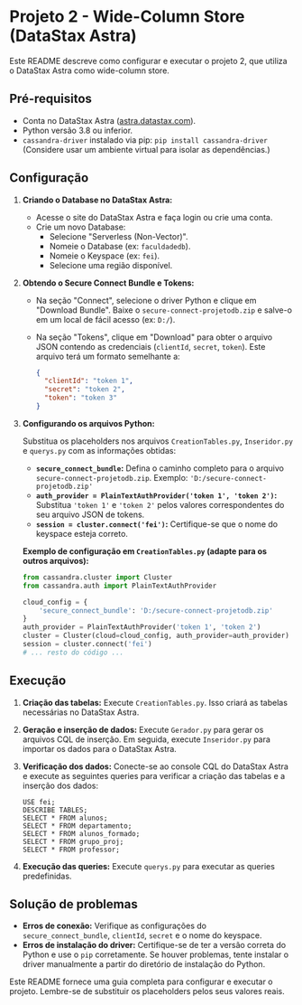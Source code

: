 # Projeto 2 - Wide-Column Store (DataStax Astra)

Este README descreve como configurar e executar o projeto 2, que utiliza o DataStax Astra como wide-column store.

## Pré-requisitos

* Conta no DataStax Astra ([astra.datastax.com](astra.datastax.com)).
* Python versão 3.8 ou inferior.
* `cassandra-driver` instalado via pip: `pip install cassandra-driver`  (Considere usar um ambiente virtual para isolar as dependências.)

## Configuração

1. **Criando o Database no DataStax Astra:**

   * Acesse o site do DataStax Astra e faça login ou crie uma conta.
   * Crie um novo Database:
     * Selecione "Serverless (Non-Vector)".
     * Nomeie o Database (ex: `faculdadedb`).
     * Nomeie o Keyspace (ex: `fei`).
     * Selecione uma região disponível.

2. **Obtendo o Secure Connect Bundle e Tokens:**

   * Na seção "Connect", selecione o driver Python e clique em "Download Bundle". Baixe o `secure-connect-projetodb.zip` e salve-o em um local de fácil acesso (ex: `D:/`).
   * Na seção "Tokens", clique em "Download" para obter o arquivo JSON contendo as credenciais (`clientId`, `secret`, `token`).  Este arquivo terá um formato semelhante a:

     ```json
     {
       "clientId": "token 1",
       "secret": "token 2",
       "token": "token 3"
     }
     ```

3. **Configurando os arquivos Python:**

   Substitua os placeholders nos arquivos `CreationTables.py`, `Inseridor.py` e `querys.py` com as informações obtidas:

   * **`secure_connect_bundle`:**  Defina o caminho completo para o arquivo `secure-connect-projetodb.zip`.  Exemplo: `'D:/secure-connect-projetodb.zip'`
   * **`auth_provider = PlainTextAuthProvider('token 1', 'token 2')`:** Substitua `'token 1'` e `'token 2'` pelos valores correspondentes do seu arquivo JSON de tokens.
   * **`session = cluster.connect('fei')`:** Certifique-se que o nome do keyspace esteja correto.

   **Exemplo de configuração em `CreationTables.py` (adapte para os outros arquivos):**

   ```python
   from cassandra.cluster import Cluster
   from cassandra.auth import PlainTextAuthProvider

   cloud_config = {
       'secure_connect_bundle': 'D:/secure-connect-projetodb.zip'
   }
   auth_provider = PlainTextAuthProvider('token 1', 'token 2')
   cluster = Cluster(cloud=cloud_config, auth_provider=auth_provider)
   session = cluster.connect('fei')
   # ... resto do código ...
   ```

## Execução

1. **Criação das tabelas:** Execute `CreationTables.py`. Isso criará as tabelas necessárias no DataStax Astra.

2. **Geração e inserção de dados:** Execute `Gerador.py` para gerar os arquivos CQL de inserção. Em seguida, execute `Inseridor.py` para importar os dados para o DataStax Astra.

3. **Verificação dos dados:** Conecte-se ao console CQL do DataStax Astra e execute as seguintes queries para verificar a criação das tabelas e a inserção dos dados:

   ```cql
   USE fei;
   DESCRIBE TABLES;
   SELECT * FROM alunos;
   SELECT * FROM departamento;
   SELECT * FROM alunos_formado;
   SELECT * FROM grupo_proj;
   SELECT * FROM professor;
   ```

4. **Execução das queries:** Execute `querys.py` para executar as queries predefinidas.

## Solução de problemas

* **Erros de conexão:** Verifique as configurações do `secure_connect_bundle`, `clientId`, `secret` e o nome do keyspace.
* **Erros de instalação do driver:** Certifique-se de ter a versão correta do Python e use o `pip` corretamente.  Se houver problemas, tente instalar o driver manualmente a partir do diretório de instalação do Python.


Este README fornece uma guia completa para configurar e executar o projeto. Lembre-se de substituir os placeholders pelos seus valores reais.
